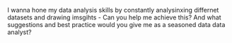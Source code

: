 I wanna hone my data analysis skills by constantly analysinxing differnet datasets and drawing imsgihts - Can you help me achieve this? And what suggestions and best practice would you give me as a seasoned data data analyst?